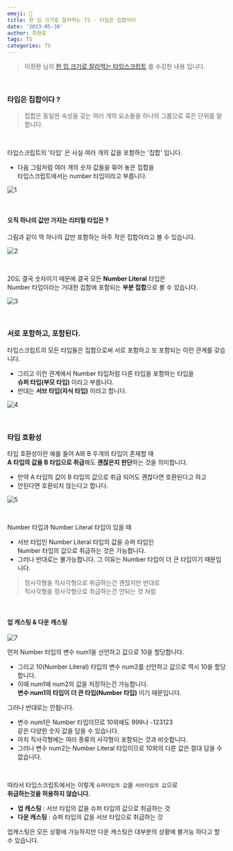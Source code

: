 ```yaml
---
emoji: 📖
title: 한 입 크기로 잘라먹는 TS - 타입은 집합이다
date: '2023-05-30'
author: 최현호
tags: TS
categories: TS
---
```


> 이정환 님의 [한 입 크기로 잘라먹는 타입스크립트](https://www.inflearn.com/course/%ED%95%9C%EC%9E%85-%ED%81%AC%EA%B8%B0-%ED%83%80%EC%9E%85%EC%8A%A4%ED%81%AC%EB%A6%BD%ED%8A%B8/) 를 수강한 내용 입니다.

<br>

### 타입은 집합이다 ?

> 집합은 동일한 속성을 갖는 여러 개의 요소들을 하나의 그룹으로 묶은 단위를 말합니다.

<br>

타입스크립트의 '타입' 은 사실 여러 개의 값을 포함하는 '집합' 입니다.

- 다음 그림처럼 여러 개의 숫자 값들을 묶어 놓은 집합을
  <br> 타입스크립트에서는 number 타입이라고 부릅니다.

![1](https://github.com/Choi-HyunHo/hyunho-gatsby-blog/assets/87301268/e340df4d-181b-4a52-9b49-6cb0489914f7)

<br>

#### 오직 하나의 값만 가지는 리터럴 타입은 ?

그림과 같이 딱 하나의 값만 포함하는 아주 작은 집합이라고 볼 수 있습니다.

![2](https://github.com/Choi-HyunHo/hyunho-gatsby-blog/assets/87301268/6be89b8d-f605-4bc2-b251-57b1c0a55db0)

<br>

20도 결국 숫자이기 때문에 결국 모든 **Number Literal** 타입은 <br>
Number 타입이라는 거대한 집합에 포함되는 **부분 집합**으로 볼 수 있습니다.

![3](https://github.com/Choi-HyunHo/hyunho-gatsby-blog/assets/87301268/4c48a3cf-b63f-4cfd-9529-945f08c60c9e)

<br>

### 서로 포함하고, 포함된다.

타입스크립트의 모든 타입들은 집합으로써 서로 포함하고 또 포함되는 이런 관계를 갖습니다.

- 그리고 이런 관계에서 Number 타입처럼 다른 타입을 포함하는 타입을 <br> **슈퍼 타입(부모 타입)** 이라고 부릅니다.
- 반대는 **서브 타입(자식 타입)** 이라고 합니다.

![4](https://github.com/Choi-HyunHo/hyunho-gatsby-blog/assets/87301268/1612768b-aac5-4bf2-9ad4-7732e8e91e90)

<br>

### 타입 호환성

타입 호환성이란 예를 들어 A와 B 두개의 타입이 존재할 때 <br> **A 타입의 값을 B 타입으로 취급**해도 **괜찮은지 판단**하는 것을 의미합니다.

- 만약 A 타입의 값이 B 타입의 값으로 취급 되어도 괜찮다면 호환된다고 하고
- 안된다면 호환되지 않는다고 합니다.

![5](https://github.com/Choi-HyunHo/hyunho-gatsby-blog/assets/87301268/d3c11c59-e71e-46ec-881d-81b92300bd63)

<br>

Number 타입과 Number Literal 타입이 있을 때

- 서브 타입인 Number Literal 타입의 값을 슈퍼 타입인 <br> Number 타입의 값으로 취급하는 것은 가능합니다.
- 그러나 반대로는 불가능합니다. 그 이유는 Number 타입이 더 큰 타입이기 때문입니다.

> 정사각형을 직사각형으로 취급하는건 괜찮지만 반대로 <br> 직사각형을 정사각형으로 취급하는건 안되는 것 처럼

<br>

#### 업 캐스팅 & 다운 캐스팅

![7](https://github.com/Choi-HyunHo/hyunho-gatsby-blog/assets/87301268/43a3261e-106b-4ced-9c3d-1fe310e92fdb)

먼저 Number 타입의 변수 num1을 선언하고 값으로 10을 할당합니다.

- 그리고 10(Number Literal) 타입의 변수 num2를 선언하고 값으로 역시 10을 할당합니다.
- 이때 num1에 num2의 값을 저장하는건 가능합니다. <br> **변수 num1의 타입이 더 큰 타입(Number 타입)** 이기 때문입니다.

그러나 반대로는 안됩니다.

- 변수 num1은 Number 타입이므로 10외에도 999나 -123123 <br> 같은 다양한 숫자 값을 담을 수 있습니다.
- 마치 직사각형에는 여러 종류의 사각형이 포함되는 것과 비슷합니다.
- 그러나 변수 num2는 Number Literal 타입이므로 10외의 다른 값은 절대 담을 수 없습니다.

<br>

따라서 타입스크립트에서는 이렇게 `슈퍼타입의 값`을 `서브타입의 값`으로 <br> **취급하는것을 허용하지 않습니다.**

- **업 캐스팅** : 서브 타입의 값을 슈퍼 타입의 값으로 취급하는 것
- **다운 캐스팅** : 슈퍼 타입의 값을 서브 타입으로 취급하는 것

업캐스팅은 모든 상황에 가능하지만 다운 캐스팅은 대부분의 상황에 불가능 하다고 할 수 있습니다.

<br>

```toc

```

